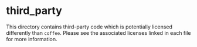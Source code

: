 # third_party

This directory contains third-party code which is potentially licensed differently than `coffee`. Please see the associated licenses linked in each file for more information.
